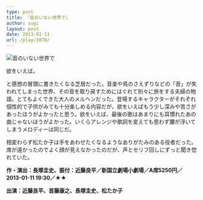 ```yaml
---
type: post
title: 『音のいない世界で』
author: sugi
layout: post
date: 2013-01-11
url: /play/3878/
---
```

<img src="http://i1.wp.com/asharpminor.com/wp-content/uploads/2013/01/20000597.png?resize=170%2C240" alt="音のいない世界で" class="alignleft wp-image-3879" data-recalc-dims="1" />

欲をいえば。

と感想の冒頭に書きたくなる芝居だった。音楽や鳥のさえずりなどの「音」が失われてしまった世界、その音を取り戻すためにはぐれて別々に旅をする夫婦の物語。とてもよくできた大人のメルヘンだった。登場するキャラクターがそれぞれ個性的で子供がみても十分楽しめる内容だが、欲をいえばもう少し深みや苦さがあったほうがよかったと思う。欲をいえば、最後の歌はあまりにも耳慣れたあの曲じゃないほうがよかった。いくらアレンジや歌詞を変えても思わず腰が浮いてしまうメロディーは同じだ。

相変わらず松たか子は手をあわせたくなるようなありがたみのある役者だった。席が遠かったのでよく顔が見えなかったのだが、声とセリフ回しにずっと聞き惚れていた。

**作・演出：長塚圭史、振付：近藤良平／新国立劇場小劇場／A席5250円／2013-01-11 19:30／★★**

**出演：近藤良平、首藤康之、長塚圭史、松たか子**
